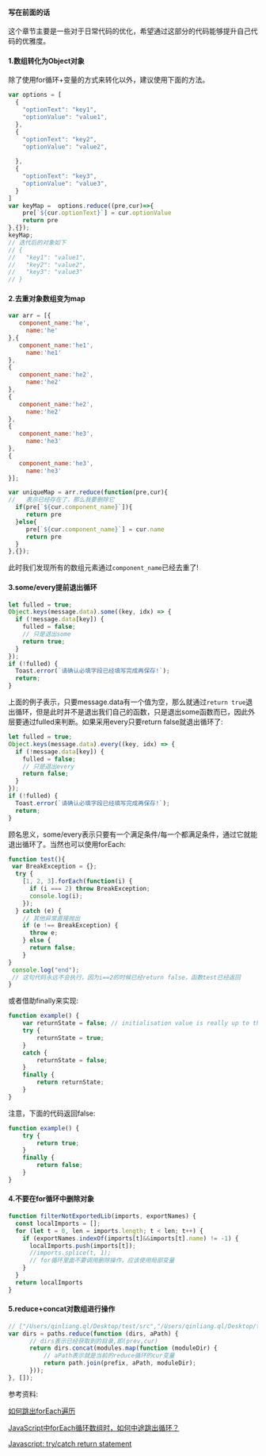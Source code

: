 #### 写在前面的话
这个章节主要是一些对于日常代码的优化，希望通过这部分的代码能够提升自己代码的优雅度。

#### 1.数组转化为Object对象
除了使用for循环+变量的方式来转化以外，建议使用下面的方法。
```js
var options = [
  {
    "optionText": "key1",
    "optionValue": "value1",
  },
  {
    "optionText": "key2",
    "optionValue": "value2",
   
  },
  {
    "optionText": "key3",
    "optionValue": "value3",
  }
]
var keyMap =  options.reduce((pre,cur)=>{
    pre[`${cur.optionText}`] = cur.optionValue
    return pre
},{});
keyMap;
// 迭代后的对象如下
// {
//   "key1": "value1",
//   "key2": "value2",
//   "key3": "value3"
// }
```

#### 2.去重对象数组变为map
```js
var arr = [{
   component_name:'he',
     name:'he'
},{
   component_name:'he1',
     name:'he1'
},
{
   component_name:'he2',
     name:'he2'
},
{
   component_name:'he2',
     name:'he2'
},
{
   component_name:'he3',
     name:'he3'
},
{
   component_name:'he3',
     name:'he3'
}];

var uniqueMap = arr.reduce(function(pre,cur){
//   表示已经存在了，那么我要删除它
  if(pre[`${cur.component_name}`]){
     return pre
  }else{
     pre[`${cur.component_name}`] = cur.name
     return pre
  }
},{});
```
此时我们发现所有的数组元素通过`component_name`已经去重了!

#### 3.some/every提前退出循环
```js
let fulled = true;
Object.keys(message.data).some((key, idx) => {
  if (!message.data[key]) {
    fulled = false;
    // 只是退出some
    return true;
  }
});
if (!fulled) {
  Toast.error(`请确认必填字段已经填写完成再保存!`);
  return;
}
```
上面的例子表示，只要message.data有一个值为空，那么就通过`return true`退出循环，但是此时并不是退出我们自己的函数，只是退出some函数而已，因此外层要通过fulled来判断。如果采用every只要return false就退出循环了:
```js
let fulled = true;
Object.keys(message.data).every((key, idx) => {
  if (!message.data[key]) {
    fulled = false;
    // 只是退出every
    return false;
  }
});
if (!fulled) {
  Toast.error(`请确认必填字段已经填写完成再保存!`);
  return;
}
```
顾名思义，some/every表示只要有一个满足条件/每一个都满足条件，通过它就能退出循环了。当然也可以使用forEach:
```js
function test(){
 var BreakException = {};
  try {
    [1, 2, 3].forEach(function(i) {
      if (i === 2) throw BreakException;
      console.log(i);
    });
  } catch (e) {
    // 其他异常直接抛出
    if (e !== BreakException) {
      throw e;
    } else {
      return false;
    }
}
 console.log("end");
 // 这句代码永远不会执行，因为i==2的时候已经return false，函数test已经返回
}
```
或者借助finally来实现:
```js
function example() { 
    var returnState = false; // initialisation value is really up to the design
    try { 
        returnState = true; 
    } 
    catch {
        returnState = false;
    }
    finally { 
        return returnState; 
    } 
} 
```
注意，下面的代码返回false:
```js
function example() {
    try {
        return true;
    }
    finally {
        return false;
    }
}
```

#### 4.不要在for循环中删除对象
```js
function filterNotExportedLib(imports, exportNames) {
  const localImports = [];
  for (let t = 0, len = imports.length; t < len; t++) {
    if (exportNames.indexOf(imports[t]&&imports[t].name) != -1) {
      localImports.push(imports[t]);
      //imports.splice(t, 1);
      // for循环里面不要调用删除操作，应该使用局部变量
    }
  }
  return localImports
}
```

#### 5.reduce+concat对数组进行操作
```js
// ["/Users/qinliang.ql/Desktop/test/src","/Users/qinliang.ql/Desktop/test","/Users/qinliang.ql/Desktop","/Users/qinliang.ql","/Users","/"]
var dirs = paths.reduce(function (dirs, aPath) {
      // dirs表示已经获取到的目录,即(prev,cur)
      return dirs.concat(modules.map(function (moduleDir) {
          // aPath表示就是当前的reduce循环的cur变量
          return path.join(prefix, aPath, moduleDir);
      }));
}, []);
```



参考资料:

[如何跳出forEach遍历](http://annvov.github.io/forEach.html)

[JavaScript中forEach循环数组时，如何中途跳出循环？](https://segmentfault.com/q/1010000003866554/)

[Javascript: try/catch return statement](https://stackoverflow.com/questions/3837994/javascript-try-catch-return-statement)
